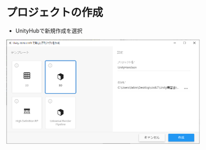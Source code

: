 # プロジェクトの作成  
- UnityHubで新規作成を選択

![プロジェクトの設定例](https://github.com/Naja-Naja/Unity_Handson/blob/main/Handson/projectsetting.png "Qiita")

